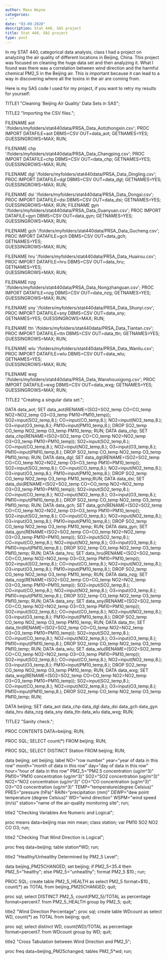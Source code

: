```yaml
---
author: Maxx Wayne
categories:
- ""
date: "03-09-2020"
description: Stat 440, SAS project
title: Stat 440, SAS project
type: post
---
```

In my STAT 440, categorical data analysis, class I had a project on analyzing the air quality of different locations in Beijing, China. This project was focused on cleaning the huge data set and then analyzing it. What I found was there was a correlation between wind direction and the harmful chemical PM2_5 in the Beijing air. This is important because it can lead to a way in discovering where all the toxins in the air are coming from.

Here is my SAS code I used for my project, if you want to retry my results for yourself:



TITLE1 "Cleaning 'Beijing Air Quality' Data Sets in SAS"; 


 
TITLE2 "Importing the CSV files."; 


FILENAME aot '/folders/myfolders/stat440data/PRSA_Data_Aotizhongxin.csv'; 
PROC IMPORT DATAFILE=aot 
	DBMS=CSV 
	OUT=data_aot; 
	GETNAMES=YES;  
	GUESSINGROWS=MAX; 
RUN; 
 
FILENAME chp '/folders/myfolders/stat440data/PRSA_Data_Changping.csv'; 
PROC IMPORT DATAFILE=chp 
	DBMS=CSV 
	OUT=data_chp; 
	GETNAMES=YES;  
	GUESSINGROWS=MAX; 
RUN; 
 
FILENAME dgl '/folders/myfolders/stat440data/PRSA_Data_Dingling.csv'; 
PROC IMPORT DATAFILE=dgl 
	DBMS=CSV 
	OUT=data_dgl; 
	GETNAMES=YES;  
	GUESSINGROWS=MAX; 
RUN; 
 
FILENAME dsi '/folders/myfolders/stat440data/PRSA_Data_Dongsi.csv'; 
PROC IMPORT DATAFILE=dsi 
	DBMS=CSV 
	OUT=data_dsi; 
	GETNAMES=YES;  
	GUESSINGROWS=MAX; 
RUN; 
FILENAME gyn '/folders/myfolders/stat440data/PRSA_Data_Guanyuan.csv'; 
PROC IMPORT DATAFILE=gyn 
	DBMS=CSV 
	OUT=data_gyn; 
	GETNAMES=YES;  
	GUESSINGROWS=MAX; 
RUN; 
 
FILENAME gch '/folders/myfolders/stat440data/PRSA_Data_Gucheng.csv'; 
PROC IMPORT DATAFILE=gch 
	DBMS=CSV 
	OUT=data_gch; 
	GETNAMES=YES;  
	GUESSINGROWS=MAX; 
RUN; 
 
FILENAME hru '/folders/myfolders/stat440data/PRSA_Data_Huairou.csv'; 
PROC IMPORT DATAFILE=hru 
	DBMS=CSV 
	OUT=data_hru; 
	GETNAMES=YES;  
	GUESSINGROWS=MAX; 
RUN; 
 
FILENAME nzg '/folders/myfolders/stat440data/PRSA_Data_Nongzhanguan.csv'; 
PROC IMPORT DATAFILE=nzg 
	DBMS=CSV 
	OUT=data_nzg; 
	GETNAMES=YES;  
	GUESSINGROWS=MAX; 
RUN; 
 
FILENAME sny '/folders/myfolders/stat440data/PRSA_Data_Shunyi.csv'; 
PROC IMPORT DATAFILE=sny 
	DBMS=CSV 
	OUT=data_sny; 
	GETNAMES=YES; 
	GUESSINGROWS=MAX; 
RUN; 
 
FILENAME ttn '/folders/myfolders/stat440data/PRSA_Data_Tiantan.csv'; 
PROC IMPORT DATAFILE=ttn 
	DBMS=CSV 
	OUT=data_ttn; 
	GETNAMES=YES;  
	GUESSINGROWS=MAX; 
RUN; 
 
FILENAME wlu '/folders/myfolders/stat440data/PRSA_Data_Wanliu.csv'; 
PROC IMPORT DATAFILE=wlu 
	DBMS=CSV 
	OUT=data_wlu; 
	GETNAMES=YES;  
	GUESSINGROWS=MAX; 
RUN; 
 
FILENAME wxg '/folders/myfolders/stat440data/PRSA_Data_Wanshouxigong.csv'; 
PROC IMPORT DATAFILE=wxg 
	DBMS=CSV 
	OUT=data_wxg; 
	GETNAMES=YES;  
	GUESSINGROWS=MAX; 
RUN; 



TITLE2 "Creating a singular data set."; 


DATA data_aot; 
	SET data_aot(RENAME=(SO2=SO2_temp CO=CO_temp NO2=NO2_temp O3=O3_temp PM10=PM10_temp)); 
	SO2=input(SO2_temp,8.); 
	CO=input(CO_temp,8.); 
	NO2=input(NO2_temp,8.); 
	O3=input(O3_temp,8.); 
	PM10=input(PM10_temp,8.); 
	DROP SO2_temp CO_temp NO2_temp O3_temp PM10_temp; 
RUN; 
DATA data_chp; 
	SET data_chp(RENAME=(SO2=SO2_temp CO=CO_temp NO2=NO2_temp O3=O3_temp PM10=PM10_temp)); 
	SO2=input(SO2_temp,8.); 
	CO=input(CO_temp,8.); 
	NO2=input(NO2_temp,8.); 
	O3=input(O3_temp,8.); 
	PM10=input(PM10_temp,8.); 
	DROP SO2_temp CO_temp NO2_temp O3_temp PM10_temp; 
RUN; 
DATA data_dgl; 
	SET data_dgl(RENAME=(SO2=SO2_temp CO=CO_temp NO2=NO2_temp O3=O3_temp PM10=PM10_temp)); 
	SO2=input(SO2_temp,8.); 
	CO=input(CO_temp,8.); 
	NO2=input(NO2_temp,8.); 
	O3=input(O3_temp,8.); 
	PM10=input(PM10_temp,8.); 
	DROP SO2_temp CO_temp NO2_temp O3_temp PM10_temp;RUN; 
DATA data_dsi; 
	SET data_dsi(RENAME=(SO2=SO2_temp CO=CO_temp NO2=NO2_temp O3=O3_temp PM10=PM10_temp)); 
	SO2=input(SO2_temp,8.); 
	CO=input(CO_temp,8.); 
	NO2=input(NO2_temp,8.); 
	O3=input(O3_temp,8.); 
	PM10=input(PM10_temp,8.); 
	DROP SO2_temp CO_temp NO2_temp O3_temp PM10_temp; 
RUN; 
DATA data_gch; 
	SET data_gch(RENAME=(SO2=SO2_temp CO=CO_temp NO2=NO2_temp O3=O3_temp PM10=PM10_temp)); 
	SO2=input(SO2_temp,8.); 
	CO=input(CO_temp,8.); 
	NO2=input(NO2_temp,8.); 
	O3=input(O3_temp,8.); 
	PM10=input(PM10_temp,8.); 
	DROP SO2_temp CO_temp NO2_temp O3_temp PM10_temp; 
RUN; 
DATA data_gyn; 
	SET data_gyn(RENAME=(SO2=SO2_temp CO=CO_temp NO2=NO2_temp O3=O3_temp PM10=PM10_temp)); 
	SO2=input(SO2_temp,8.); 
	CO=input(CO_temp,8.); 
	NO2=input(NO2_temp,8.); 
	O3=input(O3_temp,8.); 
	PM10=input(PM10_temp,8.); 
	DROP SO2_temp CO_temp NO2_temp O3_temp PM10_temp; 
RUN; 
DATA data_hru; 
	SET data_hru(RENAME=(SO2=SO2_temp CO=CO_temp NO2=NO2_temp O3=O3_temp PM10=PM10_temp)); 
	SO2=input(SO2_temp,8.); 
	CO=input(CO_temp,8.); 
	NO2=input(NO2_temp,8.); 
	O3=input(O3_temp,8.); 
	PM10=input(PM10_temp,8.); 
	DROP SO2_temp CO_temp NO2_temp O3_temp PM10_temp; 
RUN; 
DATA data_nzg; 
	SET data_nzg(RENAME=(SO2=SO2_temp CO=CO_temp NO2=NO2_temp O3=O3_temp PM10=PM10_temp)); 
	SO2=input(SO2_temp,8.); 
	CO=input(CO_temp,8.); 
	NO2=input(NO2_temp,8.); 
	O3=input(O3_temp,8.); 
	PM10=input(PM10_temp,8.); 
	DROP SO2_temp CO_temp NO2_temp O3_temp PM10_temp; 
RUN; 
DATA data_sny; 
	SET data_sny(RENAME=(SO2=SO2_temp CO=CO_temp NO2=NO2_temp O3=O3_temp PM10=PM10_temp)); 
	SO2=input(SO2_temp,8.); 
	CO=input(CO_temp,8.); 
	NO2=input(NO2_temp,8.); 
	O3=input(O3_temp,8.); 
	PM10=input(PM10_temp,8.); 
	DROP SO2_temp CO_temp NO2_temp O3_temp PM10_temp; 
RUN; 
DATA data_ttn; 
	SET data_ttn(RENAME=(SO2=SO2_temp CO=CO_temp NO2=NO2_temp O3=O3_temp PM10=PM10_temp)); 
	SO2=input(SO2_temp,8.); 
	CO=input(CO_temp,8.); 
	NO2=input(NO2_temp,8.); 
	O3=input(O3_temp,8.); 
	PM10=input(PM10_temp,8.); 
	DROP SO2_temp CO_temp NO2_temp O3_temp PM10_temp; 
RUN; 
DATA data_wlu; 
	SET data_wlu(RENAME=(SO2=SO2_temp CO=CO_temp NO2=NO2_temp O3=O3_temp PM10=PM10_temp)); 
	SO2=input(SO2_temp,8.); 
	CO=input(CO_temp,8.); 
	NO2=input(NO2_temp,8.); 
	O3=input(O3_temp,8.); 
	PM10=input(PM10_temp,8.); 
	DROP SO2_temp CO_temp NO2_temp O3_temp PM10_temp; 
RUN; 
DATA data_wxg; 
	SET data_wxg(RENAME=(SO2=SO2_temp CO=CO_temp NO2=NO2_temp O3=O3_temp PM10=PM10_temp)); 
	SO2=input(SO2_temp,8.); 
	CO=input(CO_temp,8.); 
	NO2=input(NO2_temp,8.); 
	O3=input(O3_temp,8.); 
	PM10=input(PM10_temp,8.); 
	DROP SO2_temp CO_temp NO2_temp O3_temp PM10_temp; 
RUN; 

DATA beijing; 
	SET	data_aot 
		data_chp 
		data_dgl 
		data_dsi 
		data_gch 
		data_gyn 
		data_hru 
		data_nzg 
		data_sny 
		data_ttn 
		data_wlu 
		data_wxg; 
RUN; 



TITLE2 "Sanity check."; 


PROC CONTENTS DATA=beijing; 
RUN; 
 
PROC SQL; 
	SELECT count(*) FROM beijing; 
RUN; 
 
PROC SQL; 
	SELECT DISTINCT Station FROM beijing; 
RUN; 

data beijing;
	set beijing;
	label 	NO="row number"
			year="year of data in this row"
			month="month of data in this row"
			day="day of data in this row"
			hour="hour of data in this row"
			PM2_5="PM2.5 concentration (ug/m^3)"
			PM10="PM10 concentration (ug/m^3)"
			SO2="SO2 concentration (ug/m^3)"
			NO2="NO2 concentration (ug/m^3)"
			CO="CO concentration (ug/m^3)"
			O3="O3 concentration (ug/m^3)"
			TEMP="temperature(degree Celsius)"
			PRES="pressure (hPa)"
			RAIN="precipitation (mm)"
			DEWP="dew point temperature (degree Celsius)"
			WD="wind direction"
			WSPM="wind speed (m/s)"
			station="name of the air-quality monitoring site";
run;



title2 "Checking Variables Are Numeric and Logical";


proc means data=beijing max min mean;
	class station;
	var PM10 SO2 NO2 CO O3;
run;



title2 "Checking That Wind Direction is Logical";


proc freq data=beijing;
	table station*WD;
run;



title2 "Healthy/Unhealthy Determined by PM2_5 Level";


data beijing_PM25CHANGED;
	set beijing;
	if PM2_5<35.4 then PM2_5="healthy";
	else PM2_5="unhealthy";
	format PM2_5 $10.;
run;

PROC SQL;
	create table PM2_5_HEALTH as
	select PM2_5 format=$10., count(*) as TOTAL
		from beijing_PM25CHANGED;
quit;

proc sql;
	select DISTINCT PM2_5, count(PM2_5)/TOTAL as percentage format=percent7.
		from PM2_5_HEALTH
	group by PM2_5;
quit;

title2 "Wind Direction Percentage";
proc sql;
	create table WDcount as
	select WD, count(*) as TOTAL
		from beijing;
quit;

proc sql;
	select distinct WD, count(WD)/TOTAL as percentage format=percent7.
		from WDcount
	group by WD;
quit;



title2 "Cross Tabulation between Wind Direction and PM2_5";


proc freq data=beijing_PM25changed;
	tables PM2_5*wd;
run;

